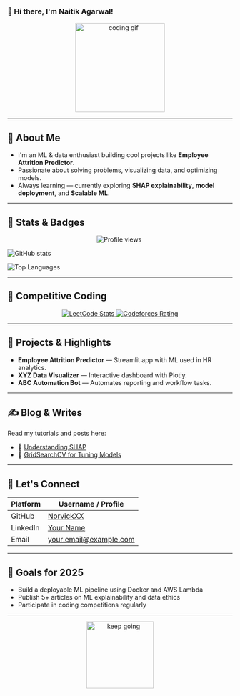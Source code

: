 ### 👋 Hi there, I'm Naitik Agarwal!
<div align="center">
  <img src="https://media.giphy.com/media/3ohhwF34cGDoFFhRfy/giphy.gif" width="200" alt="coding gif" />
</div>

---

## 🔭 About Me
- I'm an ML & data enthusiast building cool projects like **Employee Attrition Predictor**.
- Passionate about solving problems, visualizing data, and optimizing models.
- Always learning — currently exploring **SHAP explainability**, **model deployment**, and **Scalable ML**.

---

## 🚀 Stats & Badges

<p align="center">
  <!-- Profile Views -->
  <img src="https://komarev.com/ghpvc/?username=NorvickXX" alt="Profile views"/>&nbsp;

  <!-- GitHub Stats -->
  <img src="https://github-readme-stats.vercel.app/api?username=NorvickXX&show_icons=true&theme=radical" alt="GitHub stats"/>&nbsp;

  <!-- Top Languages -->
  <img src="https://github-readme-stats.vercel.app/api/top-langs/?username=NorvickXX&layout=compact&theme=radical" alt="Top Languages"/>
</p>

---

## 🧩 Competitive Coding
<p align="center">
  <a href="https://leetcode.com/your-leetcode-username/">
    <img alt="LeetCode Stats" src="https://leetcode-stats-six.vercel.app/?username=your-leetcode-username&theme=dark"/>
  </a>
  <a href="https://codeforces.com/profile/your_cf_username">
    <img alt="Codeforces Rating" src="https://cf-stats.vercel.app/badge/your_cf_username"/>
  </a>
</p>

---

## 📘 Projects & Highlights

- **Employee Attrition Predictor** — Streamlit app with ML used in HR analytics.
- **XYZ Data Visualizer** — Interactive dashboard with Plotly.
- **ABC Automation Bot** — Automates reporting and workflow tasks.

---

## ✍️ Blog & Writes
Read my tutorials and posts here:
- 📝 [Understanding SHAP](https://yourblog.example.com/shap-explained)
- 📝 [GridSearchCV for Tuning Models](https://yourblog.example.com/gridsearchcv-guide)

---

## 🤝 Let's Connect

| Platform        | Username / Profile |
|----------------|--------------------|
| GitHub         | [NorvickXX](https://github.com/NorvickXX) |
| LinkedIn       | [Your Name](https://www.linkedin.com/in/your-linkedin/) |
| Email          | your.email@example.com |

---

## 🎯 Goals for 2025
- Build a deployable ML pipeline using Docker and AWS Lambda  
- Publish 5+ articles on ML explainability and data ethics  
- Participate in coding competitions regularly

---

<div align="center">
  <img src="https://media.giphy.com/media/l0HlJ7jlukMki7ajG/giphy.gif" width="150" alt="keep going" />
</div>
